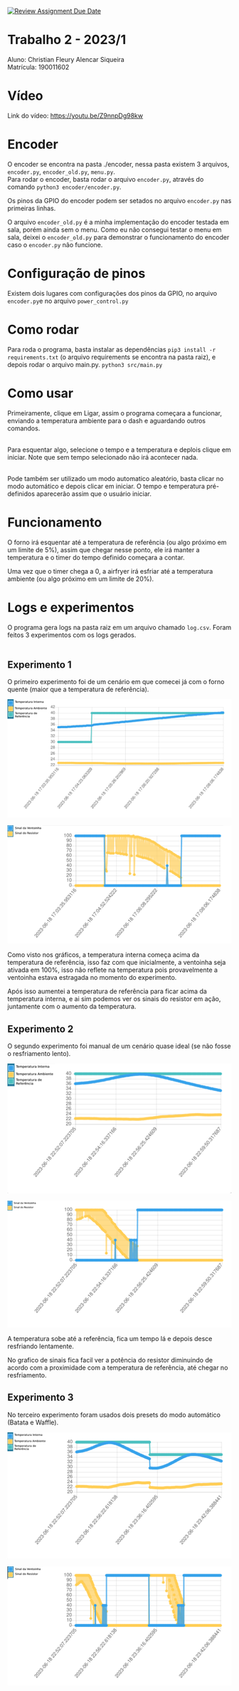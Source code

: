[![Review Assignment Due Date](https://classroom.github.com/assets/deadline-readme-button-24ddc0f5d75046c5622901739e7c5dd533143b0c8e959d652212380cedb1ea36.svg)](https://classroom.github.com/a/mkRAfJmk)
# Trabalho 2 - 2023/1
Aluno: Christian Fleury Alencar Siqueira <br>
Matrícula: 190011602

# Vídeo

Link do vídeo: https://youtu.be/Z9nnpDg98kw <br>
# Encoder
O encoder se encontra na pasta ./encoder, nessa pasta existem 3 arquivos, ```encoder.py```, ```encoder_old.py```, ```menu.py```.<br>
Para rodar o encoder, basta rodar o arquivo ```encoder.py```, através do comando ```python3 encoder/encoder.py```. <br>

Os pinos da GPIO do encoder podem ser setados no arquivo ```encoder.py``` nas primeiras linhas. <br>

O arquivo ```encoder_old.py``` é a minha implementação do encoder testada em sala, porém ainda sem o menu. Como eu não consegui testar o menu em sala, deixei o ```encoder_old.py``` para demonstrar o funcionamento do encoder caso o ```encoder.py``` não funcione.

# Configuração de pinos

Existem dois lugares com configurações dos pinos da GPIO, no arquivo ```encoder.py```e no arquivo ```power_control.py``` <br>

# Como rodar

Para roda o programa, basta instalar as dependências ```pip3 install -r requirements.txt``` (o arquivo requirements se encontra na pasta raiz), e depois rodar o arquivo main.py. ```python3 src/main.py``` <br>

# Como usar

Primeiramente, clique em Ligar, assim o programa começara a funcionar, enviando a temperatura ambiente para o dash e aguardando outros comandos. <br><br>

Para esquentar algo, selecione o tempo e a temperatura e deplois clique em iniciar. Note que sem tempo selecionado não irá acontecer nada. <br><br>

Pode também ser utilizado um modo automatico aleatório, basta clicar no modo automático e depois clicar em iniciar. O tempo e temperatura pré-definidos aparecerão assim que o usuário iniciar.

# Funcionamento

O forno irá esquentar até a temperatura de referência (ou algo próximo em um limite de 5%), assim que chegar nesse ponto, ele irá manter a temperatura e o timer do tempo definido começara a contar. <br>

Uma vez que o timer chega a 0, a airfryer irá esfriar até a temperatura ambiente (ou algo próximo em um limite de 20%).

# Logs e experimentos

O programa gera logs na pasta raiz em um arquivo chamado ```log.csv```. Foram feitos 3 experimentos com os logs gerados. <br> <br>


## Experimento 1

O primeiro experimento foi de um cenário em que comecei já com o forno quente (maior que a temperatura de referência). <br>

![image info](./assets/sample_1_temperatures.png)

![image info](./assets/sample_1_signals.png)

Como visto nos gráficos, a temperatura interna começa acima da temperatura de referência, isso faz com que inicialmente, a ventoinha seja ativada em 100%, isso não reflete na temperatura pois provavelmente a ventoinha estava estragada no momento do experimento. <br>

Após isso aumentei a temperatura de referência para ficar acima da temperatura interna, e ai sim podemos ver os sinais do resistor em ação, juntamente com o aumento da temperatura.<br>

## Experimento 2

O segundo experimento foi manual de um cenário quase ideal (se não fosse o resfriamento lento). <br>

![image info](./assets/sample_2_temperatures.png)

![image info](./assets/sample_2_signals.png)

A temperatura sobe até a referência, fica um tempo lá e depois desce resfriando lentamente. <br>

No grafico de sinais fica facil ver a potência do resistor diminuindo de acordo com a proximidade com a temperatura de referência, até chegar no resfriamento. <br>

## Experimento 3

No terceiro experimento foram usados dois presets do modo automático (Batata e Waffle). <br>

![image info](./assets/sample_3_temperatures.png)

![image info](./assets/sample_3_signals.png)